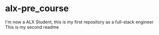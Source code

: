 # alx-pre_course
I'm now a ALX Student, this is my first repository as a full-stack engineer
This is my second readme
